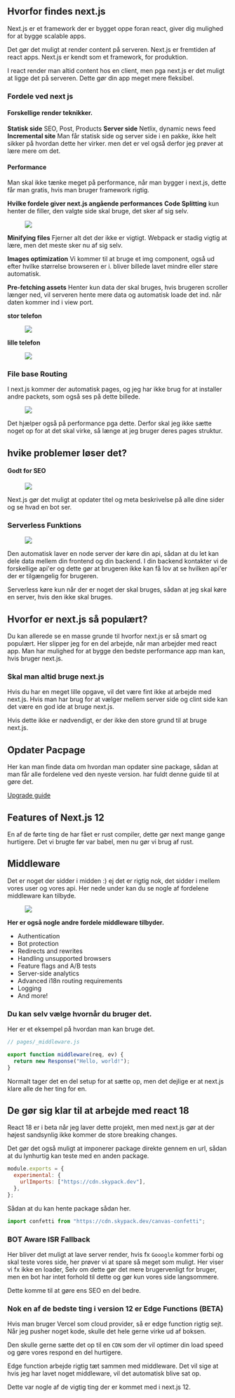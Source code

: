 ## Hvorfor findes next.js

Next.js er et framework der er bygget oppe foran react, giver dig mulighed for at bygge scalable apps.

Det gør det muligt at render content på serveren.
Next.js er fremtiden af react apps.
Next.js er kendt som et framework, for produktion.

I react render man altid content hos en client, men pga next.js er det muligt at ligge det på serveren. Dette gør din app meget mere fleksibel.

### Fordele ved next js

#### Forskellige render teknikker.

**Statisk side**
SEO, Post, Products
**Server side**
Netlix, dynamic news feed
**Incremental site**
Man får statisk side og server side i en pakke, ikke helt sikker på hvordan dette her virker. men det er vel også derfor jeg prøver at lære mere om det.

#### Performance

Man skal ikke tænke meget på performance, når man bygger i next.js, dette får man gratis, hvis man bruger framework rigtig.

**Hvilke fordele giver next.js angående performances**
**Code Splitting**
kun henter de filler, den valgte side skal bruge, det sker af sig selv.

<figure><img src="README-Images/Performance.png"></figure>

**Minifying files**
Fjerner alt det der ikke er vigtigt.
Webpack er stadig vigtig at lære, men det meste sker nu af sig selv.

**Images optimization**
Vi kommer til at bruge et img component, også ud efter hvilke størrelse browseren er i. bliver billede lavet mindre eller støre automatisk.

**Pre-fetching assets**
Henter kun data der skal bruges, hvis brugeren scroller længer ned, vil serveren hente mere data og automatisk loade det ind. når daten kommer ind i view port.

**stor telefon**

<figure><img src="README-Images/BigPhone.png"></figure>

**lille telefon**

<figure><img src="README-Images/SmallPhone.png"></figure>

### File base Routing

I next.js kommer der automatisk pages, og jeg har ikke brug for at installer andre packets, som også ses på dette billede.

<figure><img src="README-Images/FileBaseRouting.png"></figure>

Det hjælper også på performance pga dette. Derfor skal jeg ikke sætte noget op for at det skal virke, så længe at jeg bruger deres pages struktur.

## hvike problemer løser det?

#### Godt for SEO

<figure><img src="README-Images/SEO.png"></figure>

Next.js gør det muligt at opdater titel og meta beskrivelse på alle dine sider og se hvad en bot ser.

### Serverless Funktions

<figure><img src="README-Images/ServerlessFunctions.png"></figure>

Den automatisk laver en node server der køre din api, sådan at du let kan dele data mellem din frontend og din backend.
I din backend kontakter vi de forskellige api'er og dette gør at brugeren ikke kan få lov at se hvilken api'er der er tilgængelig for brugeren.

Serverless køre kun når der er noget der skal bruges, sådan at jeg skal køre en server, hvis den ikke skal bruges.

## Hvorfor er next.js så populært?

Du kan allerede se en masse grunde til hvorfor next.js er så smart og populært. Her slipper jeg for en del arbejde, når man arbejder med react app.
Man har mulighed for at bygge den bedste performance app man kan, hvis bruger next.js.

### Skal man altid bruge next.js

Hvis du har en meget lille opgave, vil det være fint ikke at arbejde med next.js. Hvis man har brug for at vælger mellem server side og clint side kan det være en god ide at bruge next.js.

Hvis dette ikke er nødvendigt, er der ikke den store grund til at bruge next.js.

## Opdater Pacpage

Her kan man finde data om hvordan man opdater sine package, sådan at man får alle fordelene ved den nyeste version.
har fuldt denne guide til at gøre det.

<a href="https://nextjs.org/docs/upgrading" >Upgrade guide </a>

## Features of Next.js 12

En af de førte ting de har fået er rust compiler, dette gør next mange gange hurtigere.
Det vi brugte før var babel, men nu gør vi brug af rust.

## Middleware

Det er noget der sidder i midden :) ej det er rigtig nok, det sidder i mellem vores user og vores api.
Her nede under kan du se nogle af fordelene middleware kan tilbyde.

<figure><img src="README-Images/Middleware.png"></figure>

**Her er også nogle andre fordele middleware tilbyder.**

- Authentication
- Bot protection
- Redirects and rewrites
- Handling unsupported browsers
- Feature flags and A/B tests
- Server-side analytics
- Advanced i18n routing requirements
- Logging
- And more!

### Du kan selv vælge hvornår du bruger det.

Her er et eksempel på hvordan man kan bruge det.

```js
// pages/_middleware.js

export function middleware(req, ev) {
  return new Response("Hello, world!");
}
```

Normalt tager det en del setup for at sætte op, men det dejlige er at next.js klare alle de her ting for en.

## De gør sig klar til at arbejde med react 18

React 18 er i beta når jeg laver dette projekt, men med next.js gør at der højest sandsynlig ikke kommer de store breaking changes.

Det gør det også muligt at imponerer package direkte gennem en url, sådan at du lynhurtig kan teste med en anden package.

```js
module.exports = {
  experimental: {
    urlImports: ["https://cdn.skypack.dev"],
  },
};
```

Sådan at du kan hente package sådan her.

```js
import confetti from "https://cdn.skypack.dev/canvas-confetti";
```

### BOT Aware ISR Fallback

Her bliver det muligt at lave server render, hvis fx `Gooogle` kommer forbi og skal teste vores side, her prøver vi at spare så meget som muligt. Her viser vi fx ikke en loader, Selv om dette gør det mere brugervenligt for bruger, men en bot har intet forhold til dette og gør kun vores side langsommere.

Dette komme til at gøre ens SEO en del bedre.

### Nok en af de bedste ting i version 12 er Edge Functions (BETA)

Hvis man bruger Vercel som cloud provider, så er edge function rigtig sejt.
Når jeg pusher noget kode, skulle det hele gerne virke ud af boksen.

Den skulle gerne sætte det op til en `CDN` som der vil optimer din load speed og gøre vores respond en del hurtigere.

Edge function arbejde rigtig tæt sammen med middleware. Det vil sige at hvis jeg har lavet noget middleware, vil det automatisk blive sat op.

Dette var nogle af de vigtig ting der er kommet med i next.js 12.
